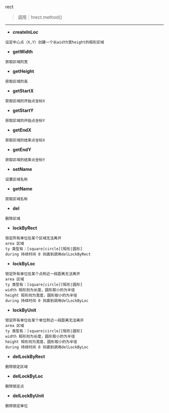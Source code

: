 rect
> 调用：hrect.method()

---

* **createInLoc**
```
设定中心点（X,Y）创建一个长width宽height的矩形区域
```

* **getWidth**
```
获取区域的宽
```

* **getHeight**
```
获取区域的高
```

* **getStartX**
```
获取区域的开始点坐标X
```

* **getStartY**
```
获取区域的开始点坐标Y
```

* **getEndX**
```
获取区域的结束点坐标X
```

* **getEndY**
```
获取区域的结束点坐标Y
```

* **setName**
```
设置区域名称
```

* **getName**
```
获取区域名称
```

* **del**
```
删除区域
```

* **lockByRect**
```
锁定所有单位在某个区域无法离开
area 区域
ty 类型有：[square|circle][矩形|圆形]
during 持续时间 0 则直到调用delLockByRect
```

* **lockByLoc**
```
锁定所有单位在某个点附近一段距离无法离开
area 区域
ty 类型有：[square|circle][矩形|圆形]
width 矩形则为长度，圆形取小的为半径
height 矩形则为宽度，圆形取小的为半径
during 持续时间 0 则直到调用delLockByLoc
```

* **lockByUnit**
```
锁定所有单位在某个单位附近一段距离无法离开
area 区域
ty 类型有：[square|circle][矩形|圆形]
width 矩形则为长度，圆形取小的为半径
height 矩形则为宽度，圆形取小的为半径
during 持续时间 0 则直到调用delLockByLoc
```

* **delLockByRect**
```
删除锁定区域
```

* **delLockByLoc**
```
删除锁定点
```

* **delLockByUnit**
```
删除锁定单位
```
